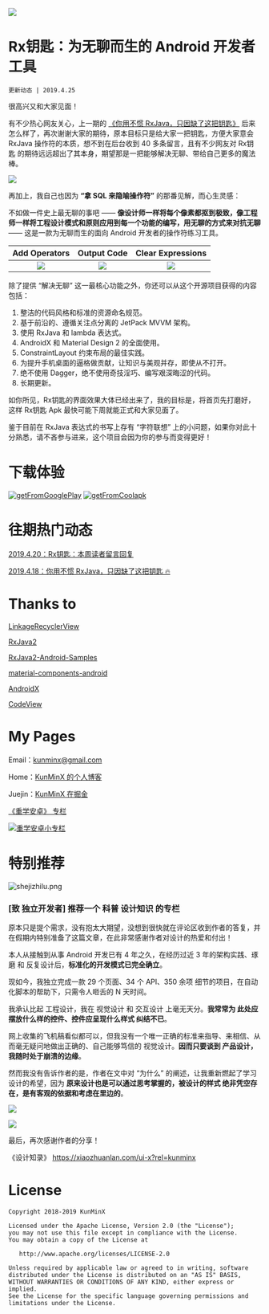 ![](https://upload-images.jianshu.io/upload_images/57036-a656f3cb7ab534cd.jpg)

# Rx钥匙：为无聊而生的 Android 开发者工具
`更新动态 | 2019.4.25`

很高兴又和大家见面！

有不少热心网友关心，上一期的 [《你用不惯 RxJava，只因缺了这把钥匙》](https://juejin.im/post/5cb82a42e51d456e62545ac6) 后来怎么样了，再次谢谢大家的期待，原本目标只是给大家一把钥匙，方便大家意会 RxJava 操作符的本质，想不到在后台收到 40 多条留言，且有不少网友对 Rx钥匙 的期待远远超出了其本身，期望那是一把能够解决无聊、带给自己更多的魔法棒。

![](https://upload-images.jianshu.io/upload_images/57036-d64787fa6df74e62.png)

再加上，我自己也因为 **“拿 SQL 来隐喻操作符”** 的那番见解，而心生灵感：

不如做一件史上最无聊的事吧 —— **像设计师一样将每个像素都抠到极致，像工程师一样将工程设计模式和原则应用到每一个功能的编写，用无聊的方式来对抗无聊** —— 这是一款为无聊而生的面向 Android 开发者的操作符练习工具。

| Add Operators | Output Code |  Clear Expressions |
| :-: | :-: | :-: |
|![](https://upload-images.jianshu.io/upload_images/57036-bcb97adb16f309ea.gif)|![](https://upload-images.jianshu.io/upload_images/57036-77454b962bfc9d09.gif) |![](https://upload-images.jianshu.io/upload_images/57036-4dfd67d168698644.gif) |

除了提供 “解决无聊” 这一最核心功能之外，你还可以从这个开源项目获得的内容包括：

1. 整洁的代码风格和标准的资源命名规范。
2. 基于前沿的、遵循关注点分离的 JetPack MVVM 架构。
3. 使用 RxJava 和 lambda 表达式。
4. AndroidX 和 Material Design 2 的全面使用。
5. ConstraintLayout 约束布局的最佳实践。
6. 为提升手机桌面的逼格做贡献，让知识与美观并存，即使从不打开。
7. 绝不使用 Dagger，绝不使用奇技淫巧、编写艰深晦涩的代码。
8. 长期更新。

如你所见，Rx钥匙的界面效果大体已经出来了，我的目标是，将首页先打磨好，这样 Rx钥匙 Apk 最快可能下周就能正式和大家见面了。

鉴于目前在 RxJava 表达式的书写上存有 “字符联想” 上的小问题，如果你对此十分熟悉，请不吝参与进来，这个项目会因为你的参与而变得更好！

# 下载体验

[![getFromGooglePlay](https://github.com/KunMinX/RxJava2-Operators-Sample/blob/master/img/google-play1.png)](https://www.coolapk.com/apk/227547)
 [![getFromCoolapk](https://github.com/KunMinX/RxJava2-Operators-Sample/blob/master/img/coolapk1.png)](https://www.coolapk.com/apk/227547)

# 往期热门动态

[2019.4.20：Rx钥匙：本周读者留言回复](https://github.com/KunMinX/RxJava2-Operators-Sample/blob/master/README_old_article.md#reply20190420)

[2019.4.18：你用不惯 RxJava，只因缺了这把钥匙 🔥](https://github.com/KunMinX/RxJava2-Operators-Sample/blob/master/README_old_article.md#key20190418)

# Thanks to

[LinkageRecyclerView](https://github.com/KunMinX/LinkageRecyclerView)

[RxJava2](https://github.com/ReactiveX/RxJava)

[RxJava2-Android-Samples](https://github.com/amitshekhariitbhu/RxJava2-Android-Samples)

[material-components-android](https://github.com/material-components/material-components-android)

[AndroidX](https://developer.android.google.cn/jetpack/androidx)

[CodeView](https://github.com/Thereisnospon/CodeView)


# My Pages

Email：[kunminx@gmail.com](mailto:kunminx@gmail.com)

Home：[KunMinX 的个人博客](https://kunminx.github.io/)

Juejin：[KunMinX 在掘金](https://juejin.im/user/58ab0de9ac502e006975d757/posts)

[《重学安卓》 专栏](https://xiaozhuanlan.com/kunminx?rel=kunminx)

[![重学安卓小专栏](https://i.loli.net/2019/06/17/5d067596c2dbf49609.png)](https://xiaozhuanlan.com/kunminx?rel=kunminx)

# 特别推荐

![shejizhilu.png](https://i.loli.net/2019/09/16/czf5obHZILSVmDn.png)

### [致 独立开发者] 推荐一个 科普 设计知识 的专栏

原本只是提个需求，没有抱太大期望，没想到很快就在评论区收到作者的答复，并在假期内特别准备了这篇文章，在此非常感谢作者对设计的热爱和付出！

本人从接触到从事 Android 开发已有 4 年之久，在经历过近 3 年的架构实践、琢磨 和 反复设计后，**标准化的开发模式已完全确立**。

现如今，我独立完成一款 29 个页面、34 个 API、350 余项 细节的项目，在自动化脚本的帮助下，只需令人咂舌的 N 天时间。

我承认比起 工程设计，我在 视觉设计 和 交互设计 上毫无天分。**我常常为 此处应摆放什么样的控件、控件应呈现什么样式 纠结不已**。

网上收集的飞机稿看似都可以，但我没有一个唯一正确的标准来指导、来相信、从而毫无疑问地做出正确的、自己能够笃信的 视觉设计。**因而只要谈到 产品设计，我随时处于崩溃的边缘**。

然而我没有告诉作者的是，作者在文中对 “为什么” 的阐述，让我重新燃起了学习设计的希望，因为 **原来设计也是可以通过思考掌握的，被设计的样式 绝非凭空存在，是有客观的依据和考虑在里边的**。

![](https://i.loli.net/2019/09/16/5vmsuwJjL3RnHYr.png)

![](https://i.loli.net/2019/09/16/vznLRw4UHdSitMZ.png)

最后，再次感谢作者的分享！

《设计知录》 https://xiaozhuanlan.com/ui-x?rel=kunminx


# License

```
Copyright 2018-2019 KunMinX

Licensed under the Apache License, Version 2.0 (the "License");
you may not use this file except in compliance with the License.
You may obtain a copy of the License at

   http://www.apache.org/licenses/LICENSE-2.0

Unless required by applicable law or agreed to in writing, software
distributed under the License is distributed on an "AS IS" BASIS,
WITHOUT WARRANTIES OR CONDITIONS OF ANY KIND, either express or implied.
See the License for the specific language governing permissions and
limitations under the License.
```
